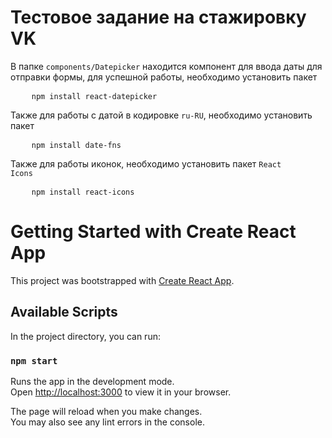 # Тестовое задание на стажировку VK
В папке <code>components/Datepicker</code> находится компонент для ввода даты для отправки формы, для успешной работы, необходимо установить пакет
<pre>
    <code>npm install react-datepicker </code>
</pre>
Также для работы с датой в кодировке <code>ru-RU</code>, необходимо установить пакет
<pre>
    <code>npm install date-fns</code>
</pre>

Также для работы иконок, необходимо установить пакет <code>React Icons</code>
<pre>
    <code>npm install react-icons</code>
</pre>

# Getting Started with Create React App

This project was bootstrapped with [Create React App](https://github.com/facebook/create-react-app).

## Available Scripts

In the project directory, you can run:

### `npm start`

Runs the app in the development mode.\
Open [http://localhost:3000](http://localhost:3000) to view it in your browser.

The page will reload when you make changes.\
You may also see any lint errors in the console.
